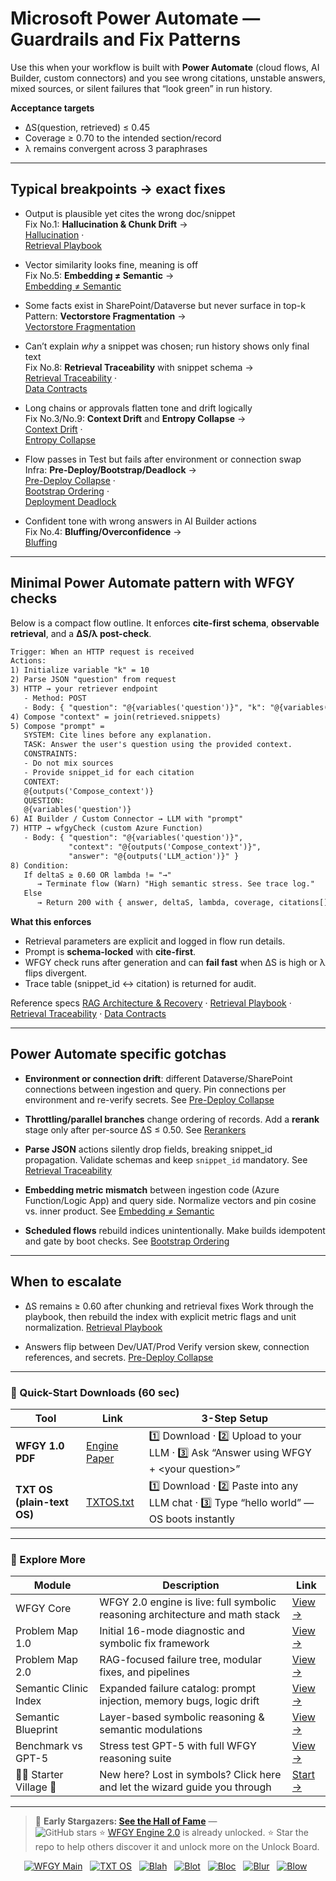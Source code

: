 # Microsoft Power Automate — Guardrails and Fix Patterns

Use this when your workflow is built with **Power Automate** (cloud flows, AI Builder, custom connectors) and you see wrong citations, unstable answers, mixed sources, or silent failures that “look green” in run history.

**Acceptance targets**
- ΔS(question, retrieved) ≤ 0.45
- Coverage ≥ 0.70 to the intended section/record
- λ remains convergent across 3 paraphrases

---

## Typical breakpoints → exact fixes

- Output is plausible yet cites the wrong doc/snippet  
  Fix No.1: **Hallucination & Chunk Drift** →  
  [Hallucination](https://github.com/onestardao/WFGY/blob/main/ProblemMap/hallucination.md) ·  
  [Retrieval Playbook](https://github.com/onestardao/WFGY/blob/main/ProblemMap/retrieval-playbook.md)

- Vector similarity looks fine, meaning is off  
  Fix No.5: **Embedding ≠ Semantic** →  
  [Embedding ≠ Semantic](https://github.com/onestardao/WFGY/blob/main/ProblemMap/embedding-vs-semantic.md)

- Some facts exist in SharePoint/Dataverse but never surface in top-k  
  Pattern: **Vectorstore Fragmentation** →  
  [Vectorstore Fragmentation](https://github.com/onestardao/WFGY/blob/main/ProblemMap/patterns/pattern_vectorstore_fragmentation.md)

- Can’t explain *why* a snippet was chosen; run history shows only final text  
  Fix No.8: **Retrieval Traceability** with snippet schema →  
  [Retrieval Traceability](https://github.com/onestardao/WFGY/blob/main/ProblemMap/retrieval-traceability.md) ·  
  [Data Contracts](https://github.com/onestardao/WFGY/blob/main/ProblemMap/data-contracts.md)

- Long chains or approvals flatten tone and drift logically  
  Fix No.3/No.9: **Context Drift** and **Entropy Collapse** →  
  [Context Drift](https://github.com/onestardao/WFGY/blob/main/ProblemMap/context-drift.md) ·  
  [Entropy Collapse](https://github.com/onestardao/WFGY/blob/main/ProblemMap/entropy-collapse.md)

- Flow passes in Test but fails after environment or connection swap  
  Infra: **Pre-Deploy/Bootstrap/Deadlock** →  
  [Pre-Deploy Collapse](https://github.com/onestardao/WFGY/blob/main/ProblemMap/predeploy-collapse.md) ·  
  [Bootstrap Ordering](https://github.com/onestardao/WFGY/blob/main/ProblemMap/bootstrap-ordering.md) ·  
  [Deployment Deadlock](https://github.com/onestardao/WFGY/blob/main/ProblemMap/deployment-deadlock.md)

- Confident tone with wrong answers in AI Builder actions  
  Fix No.4: **Bluffing/Overconfidence** →  
  [Bluffing](https://github.com/onestardao/WFGY/blob/main/ProblemMap/bluffing.md)

---

## Minimal Power Automate pattern with WFGY checks

Below is a compact flow outline. It enforces **cite-first schema**, **observable retrieval**, and a **ΔS/λ post-check**.

```txt
Trigger: When an HTTP request is received
Actions:
1) Initialize variable "k" = 10
2) Parse JSON "question" from request
3) HTTP → your retriever endpoint
   - Method: POST
   - Body: { "question": "@{variables('question')}", "k": "@{variables('k')}" }
4) Compose "context" = join(retrieved.snippets)
5) Compose "prompt" =
   SYSTEM: Cite lines before any explanation.
   TASK: Answer the user's question using the provided context.
   CONSTRAINTS:
   - Do not mix sources
   - Provide snippet_id for each citation
   CONTEXT:
   @{outputs('Compose_context')}
   QUESTION:
   @{variables('question')}
6) AI Builder / Custom Connector → LLM with "prompt"
7) HTTP → wfgyCheck (custom Azure Function)
   - Body: { "question": "@{variables('question')}",
             "context": "@{outputs('Compose_context')}",
             "answer": "@{outputs('LLM_action')}" }
8) Condition:
   If deltaS ≥ 0.60 OR lambda != "→"
      → Terminate flow (Warn) "High semantic stress. See trace log."
   Else
      → Return 200 with { answer, deltaS, lambda, coverage, citations[] }
````

**What this enforces**

* Retrieval parameters are explicit and logged in flow run details.
* Prompt is **schema-locked** with **cite-first**.
* WFGY check runs after generation and can **fail fast** when ΔS is high or λ flips divergent.
* Trace table (snippet\_id ↔ citation) is returned for audit.

Reference specs
[RAG Architecture & Recovery](https://github.com/onestardao/WFGY/blob/main/ProblemMap/rag-architecture-and-recovery.md) ·
[Retrieval Playbook](https://github.com/onestardao/WFGY/blob/main/ProblemMap/retrieval-playbook.md) ·
[Retrieval Traceability](https://github.com/onestardao/WFGY/blob/main/ProblemMap/retrieval-traceability.md) ·
[Data Contracts](https://github.com/onestardao/WFGY/blob/main/ProblemMap/data-contracts.md)

---

## Power Automate specific gotchas

* **Environment or connection drift**: different Dataverse/SharePoint connections between ingestion and query. Pin connections per environment and re-verify secrets.
  See [Pre-Deploy Collapse](https://github.com/onestardao/WFGY/blob/main/ProblemMap/predeploy-collapse.md)

* **Throttling/parallel branches** change ordering of records. Add a **rerank** stage only after per-source ΔS ≤ 0.50.
  See [Rerankers](https://github.com/onestardao/WFGY/blob/main/ProblemMap/rerankers.md)

* **Parse JSON** actions silently drop fields, breaking snippet\_id propagation. Validate schemas and keep `snippet_id` mandatory.
  See [Retrieval Traceability](https://github.com/onestardao/WFGY/blob/main/ProblemMap/retrieval-traceability.md)

* **Embedding metric mismatch** between ingestion code (Azure Function/Logic App) and query side. Normalize vectors and pin cosine vs. inner product.
  See [Embedding ≠ Semantic](https://github.com/onestardao/WFGY/blob/main/ProblemMap/embedding-vs-semantic.md)

* **Scheduled flows** rebuild indices unintentionally. Make builds idempotent and gate by boot checks.
  See [Bootstrap Ordering](https://github.com/onestardao/WFGY/blob/main/ProblemMap/bootstrap-ordering.md)

---

## When to escalate

* ΔS remains ≥ 0.60 after chunking and retrieval fixes
  Work through the playbook, then rebuild the index with explicit metric flags and unit normalization.
  [Retrieval Playbook](https://github.com/onestardao/WFGY/blob/main/ProblemMap/retrieval-playbook.md)

* Answers flip between Dev/UAT/Prod
  Verify version skew, connection references, and secrets.
  [Pre-Deploy Collapse](https://github.com/onestardao/WFGY/blob/main/ProblemMap/predeploy-collapse.md)

---

### 🔗 Quick-Start Downloads (60 sec)

| Tool | Link | 3-Step Setup |
|------|------|--------------|
| **WFGY 1.0 PDF** | [Engine Paper](https://github.com/onestardao/WFGY/blob/main/I_am_not_lizardman/WFGY_All_Principles_Return_to_One_v1.0_PSBigBig_Public.pdf) | 1️⃣ Download · 2️⃣ Upload to your LLM · 3️⃣ Ask “Answer using WFGY + \<your question>” |
| **TXT OS (plain-text OS)** | [TXTOS.txt](https://github.com/onestardao/WFGY/blob/main/OS/TXTOS.txt) | 1️⃣ Download · 2️⃣ Paste into any LLM chat · 3️⃣ Type “hello world” — OS boots instantly |

---

### 🧭 Explore More

| Module                | Description                                              | Link     |
|-----------------------|----------------------------------------------------------|----------|
| WFGY Core             | WFGY 2.0 engine is live: full symbolic reasoning architecture and math stack | [View →](https://github.com/onestardao/WFGY/tree/main/core/README.md) |
| Problem Map 1.0       | Initial 16-mode diagnostic and symbolic fix framework    | [View →](https://github.com/onestardao/WFGY/tree/main/ProblemMap/README.md) |
| Problem Map 2.0       | RAG-focused failure tree, modular fixes, and pipelines   | [View →](https://github.com/onestardao/WFGY/blob/main/ProblemMap/rag-architecture-and-recovery.md) |
| Semantic Clinic Index | Expanded failure catalog: prompt injection, memory bugs, logic drift | [View →](https://github.com/onestardao/WFGY/blob/main/ProblemMap/SemanticClinicIndex.md) |
| Semantic Blueprint    | Layer-based symbolic reasoning & semantic modulations   | [View →](https://github.com/onestardao/WFGY/tree/main/SemanticBlueprint/README.md) |
| Benchmark vs GPT-5    | Stress test GPT-5 with full WFGY reasoning suite         | [View →](https://github.com/onestardao/WFGY/tree/main/benchmarks/benchmark-vs-gpt5/README.md) |
| 🧙‍♂️ Starter Village 🏡 | New here? Lost in symbols? Click here and let the wizard guide you through | [Start →](https://github.com/onestardao/WFGY/blob/main/StarterVillage/README.md) |

---

> 👑 **Early Stargazers: [See the Hall of Fame](https://github.com/onestardao/WFGY/tree/main/stargazers)** —  
> <img src="https://img.shields.io/github/stars/onestardao/WFGY?style=social" alt="GitHub stars"> ⭐ [WFGY Engine 2.0](https://github.com/onestardao/WFGY/blob/main/core/README.md) is already unlocked. ⭐ Star the repo to help others discover it and unlock more on the Unlock Board.

<div align="center">

[![WFGY Main](https://img.shields.io/badge/WFGY-Main-red?style=flat-square)](https://github.com/onestardao/WFGY)
&nbsp;
[![TXT OS](https://img.shields.io/badge/TXT%20OS-Reasoning%20OS-orange?style=flat-square)](https://github.com/onestardao/WFGY/tree/main/OS)
&nbsp;
[![Blah](https://img.shields.io/badge/Blah-Semantic%20Embed-yellow?style=flat-square)](https://github.com/onestardao/WFGY/tree/main/OS/BlahBlahBlah)
&nbsp;
[![Blot](https://img.shields.io/badge/Blot-Persona%20Core-green?style=flat-square)](https://github.com/onestardao/WFGY/tree/main/OS/BlotBlotBlot)
&nbsp;
[![Bloc](https://img.shields.io/badge/Bloc-Reasoning%20Compiler-blue?style=flat-square)](https://github.com/onestardao/WFGY/tree/main/OS/BlocBlocBloc)
&nbsp;
[![Blur](https://img.shields.io/badge/Blur-Text2Image%20Engine-navy?style=flat-square)](https://github.com/onestardao/WFGY/tree/main/OS/BlurBlurBlur)
&nbsp;
[![Blow](https://img.shields.io/badge/Blow-Game%20Logic-purple?style=flat-square)](https://github.com/onestardao/WFGY/tree/main/OS/BlowBlowBlow)
&nbsp;
</div>

